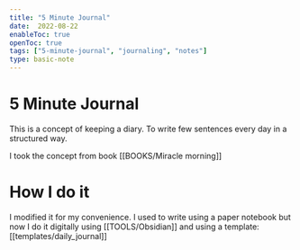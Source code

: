 ```yaml
---
title: "5 Minute Journal"
date:  2022-08-22
enableToc: true
openToc: true
tags: ["5-minute-journal", "journaling", "notes"]
type: basic-note
---
```

# 5 Minute Journal
This is a concept of keeping a diary. To write few sentences every day in a structured way.

I took the concept from book [[BOOKS/Miracle morning]]

# How I do it
I modified it for my convenience.
I used to write using a paper notebook but now I do it digitally using [[TOOLS/Obsidian]] and using a template: [[templates/daily_journal]]
